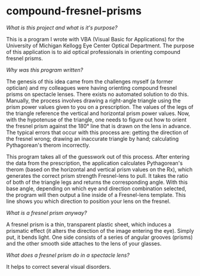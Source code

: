 # compound-fresnel-prisms
_What is this project and what is it's purpose?_

This is a program I wrote with VBA (Visual Basic for Applications) for the University of Michigan Kellogg Eye Center Optical Department. The purpose of this application is to aid optical professionals in orienting compound fresnel prisms. 

_Why was this program written?_

The genesis of this idea came from the challenges myself (a former optician) and my colleagues were having orienting compound fresnel prisms on spectacle lenses. There exists no automated solution to do this. Manually, the process involves drawing a right-angle triangle using the prism power values given to you on a prescription. The values of the legs of the triangle reference the vertical and horizontal prism power values. Now, with the hypotenuse of the triangle, one needs to figure out how to orient the fresnel prism against the 180° line that is drawn on the lens in advance. The typical errors that occur with this process are: getting the direction of the fresnel wrong; drawing an inaccurate triangle by hand; calculating Pythagorean's therom incorrectly.

This program takes all of the guesswork out of this process. After entering the data from the prescription, the application calculates Pythagorean's therom (based on the horizontal and vertical prism values on the Rx), which generates the correct prism strength Fresnel-lens to pull. It takes the ratio of both of the triangle legs and returns the corresponding angle. With this base angle, depending on which eye and direction combination selected, the program will then output a line inside of a Fresnel-lens template. This line shows you which direction to position your lens on the fresnel.

_What is a fresnel prism anyway?_

A fresnel prism is a thin, transparent plastic sheet, which induces a prismatic effect (it alters the direction of the image entering the eye). Simply put, it bends light. One side consists of a series of angular grooves (prisms) and the other smooth side attaches to the lens of your glasses.

_What does a fresnel prism do in a spectacle lens?_

It helps to correct several visual disorders.

